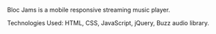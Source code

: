 
Bloc Jams is a mobile responsive streaming music player.

Technologies Used:
HTML, CSS, JavaScript, jQuery, Buzz audio library.

